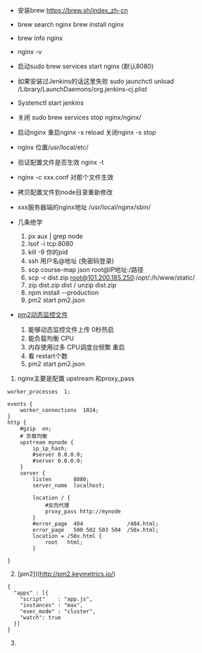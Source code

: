 - 安装brew https://brew.sh/index_zh-cn
- brew search nginx  brew install nginx
- brew info nginx
- nginx -v
- 启动sudo brew services start nginx (默认8080)
- 如果安装过Jenkins的话这里失败 sudo jaunchctl unload /Library/LaunchDaemons/org.jenkins-cj.plist
- Systemctl start jenkins
- 关闭 sudo brew services stop nginx/nginx/
- 启动nginx 重启nginx -s reload 关闭nginx -s stop
- nginx 位置/usr/local/etc/
- 验证配置文件是否生效 nginx -t
- nginx -c xxx.conf 对那个文件生效
- 拷贝配置文件到node目录重新修改
- xxx服务器端的nginx地址 /usr/local/nginx/sbin/
- 几条绝学
    1. px aux | grep node
    2. lsof -i tcp:8080
    3. kill -9 你的pid
    4. ssh 用户名@地址 (免密码登录)
    5. scp course-map json root@IP地址:/路径
    6. scp -r dist.zip root@101.200.185.250:/opt/:/h/www/static/
    7. zip dist.zip dist /  unzip dist.zip
    8. npm install --production
    9. pm2 start pm2.json

- [pm2动态监控文件](http://pm2.keymetrics.io/)
    1. 能够动态监控文件上传 0秒热启
    2. 能负载均衡 CPU
    3. 内存使用过多 CPU调度台频繁 重启
    4. 看 restart个数
    5. pm2 start pm2.json

1. nginx主要是配置 upstream 和proxy_pass
```
worker_processes  1;

events {
    worker_connections  1024;
}
http {
    #gzip  on;
    # 负载均衡
    upstream mynode {
        ip_ip_hash;
        #server 0.0.0.0;
        #server 0.0.0.0;
    }
    server {
        listen       8080;
        server_name  localhost;

        location / {
            #反向代理
            proxy_pass http://mynode
        }
        #error_page  404              /404.html;
        error_page   500 502 503 504  /50x.html;
        location = /50x.html {
            root   html;
        }

}
```
2. [pm2]((http://pm2.keymetrics.io/)
```
{
  "apps" : [{
    "script"    : "app.js",
    "instances" : "max",
    "exec_mode" : "cluster",
    "watch": true
  }]
}
```


3. 